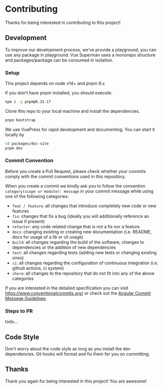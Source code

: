# Contributing

Thanks for being interested in contributing to this project!

## Development

To improve our development process, we've provide a playground, you can use any package in playground. Vue Superman uses a monorepo structure and packages/package can be consumed in isolation.

### Setup

This project depends on node v14+ and pnpm 6.x

If you don't have pnpm installed, you should execute:

```bash
npm i -g pnpm@6.32.17
```

Clone this repo to your local machine and install the dependencies.

```bash
pnpm bootstrap
```

We use VuePress for rapid development and documenting. You can start it locally by

```bash
cd packages/doc-site
pnpm dev
```

### Commit Convention

Before you create a Pull Request, please check whether your commits comply with
the commit conventions used in this repository.

When you create a commit we kindly ask you to follow the convention
`category(scope or module): message` in your commit message while using one of
the following categories:

- `feat / feature`: all changes that introduce completely new code or new
  features
- `fix`: changes that fix a bug (ideally you will additionally reference an
  issue if present)
- `refactor`: any code related change that is not a fix nor a feature
- `docs`: changing existing or creating new documentation (i.e. README, docs for
  usage of a lib or cli usage)
- `build`: all changes regarding the build of the software, changes to
  dependencies or the addition of new dependencies
- `test`: all changes regarding tests (adding new tests or changing existing
  ones)
- `ci`: all changes regarding the configuration of continuous integration (i.e.
  github actions, ci system)
- `chore`: all changes to the repository that do not fit into any of the above
  categories

If you are interested in the detailed specification you can visit
https://www.conventionalcommits.org/ or check out the
[Angular Commit Message Guidelines](https://github.com/angular/angular/blob/22b96b9/CONTRIBUTING.md#-commit-message-guidelines).

### Steps to PR

todo...

## Code Style

Don't worry about the code style as long as you install the dev dependencies. Git hooks will format and fix them for you on committing.

## Thanks

Thank you again for being interested in this project! You are awesome!
